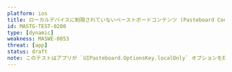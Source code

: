 ```yaml
---
platform: ios
title: ローカルデバイスに制限されていないペーストボードコンテンツ (Pasteboard Contents Not Restricted to Local Device)
id: MASTG-TEST-0280
type: [dynamic]
weakness: MASWE-0053
threat: [app]
status: draft
note: このテストはアプリが `UIPasteboard.OptionsKey.localOnly` オプションを指定した `UIPasteboard.setItems(_:options:)` メソッドを使用して、一般的なペーストボードのコンテンツをローカルデバイスに制限するかどうかをチェックします。
---
```

